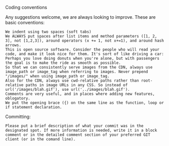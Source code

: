 Coding conventions

Any suggestions welcome, we are always looking to improve. These are basic conventions:

    We indent using two spaces (soft tabs)
    We ALWAYS put spaces after list items and method parameters ([1, 2, 3], not [1,2,3]), around operators (x += 1, not x+=1), and around hash arrows.
    This is open source software. Consider the people who will read your code, and make it look nice for them. It's sort of like driving a car: Perhaps you love doing donuts when you're alone, but with passengers the goal is to make the ride as smooth as possible.
    So that we can consistently serve images from the CDN, always use image_path or image_tag when referring to images. Never prepend "/images/" when using image_path or image_tag.
    Also for the CDN, always use cwd-relative paths rather than root-relative paths in image URLs in any CSS. So instead of url('/images/blah.gif'), use url('../images/blah.gif').
    Comments are very useful, and in places where adding new features, oblogatory.
    We put the opening brace ({) on the same line as the function, loop or if statement declaration.

Committing:

    Please put a brief description of what your commit was in the designated spot. If more information is needed, write it in a block comment or in the detailed comment section of your preferred GIT client (or in the comand line).
